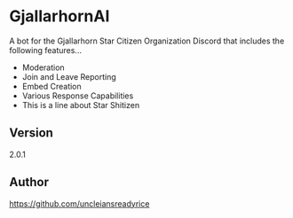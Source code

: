 # GjallarhornAI
A bot for the Gjallarhorn Star Citizen Organization Discord that includes the following features...
- Moderation
- Join and Leave Reporting
- Embed Creation
- Various Response Capabilities
- This is a line about Star Shitizen

## Version
2.0.1

## Author
https://github.com/uncleiansreadyrice



